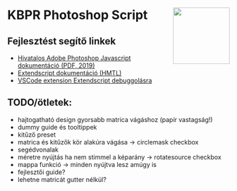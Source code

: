 # KBPR Photoshop Script <img src="https://www.kbpr.sch.bme.hu/assets/kbpr-logo-81e3a2a912d597f79caa1ed39d000cbd6ae9194b61ea7f0a3a97059a47e55919.svg" width="128" align="right">


## Fejlesztést segítő linkek
- [Hivatalos Adobe Photoshop Javascript dokumentáció (PDF, 2019)](https://github.com/Adobe-CEP/CEP-Resources/blob/master/Documentation/Product%20specific%20Documentation/Photoshop%20Scripting/photoshop-cc-javascript-ref-2019.pdf)
- [Extendscript dokumentáció (HMTL)](https://extendscript.docsforadobe.dev/user-interface-tools/window-object.html)
- [VSCode extension Extendscript debuggolásra](https://marketplace.visualstudio.com/items?itemName=Adobe.extendscript-debug)

## TODO/ötletek:
- hajtogatható design gyorsabb matrica vágáshoz (papír vastagság!)
- dummy guide és tooltippek
- kitűző preset
- matrica és kitűzők kör alakúra vágása -> circlemask checkbox
- segédvonalak
- méretre nyújtás ha nem stimmel a képarány -> rotatesource checkbox
- mappa funkció -> minden nyújtva lesz amúgy is
- fejlesztői guide?
- lehetne matricát gutter nélkül?